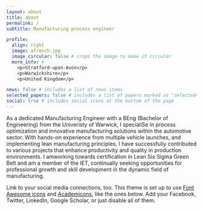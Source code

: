 ```yaml
---
layout: about
title: about
permalink: /
subtitle: Manufacturing process engineer

profile:
  align: right
  image: afrench.jpg
  image_circular: false # crops the image to make it circular
  more_info: >
    <p>Stratford-upon-Avon</p>
    <p>Warwickshire</p>
    <p>United Kingdom</p>

news: false # includes a list of news items
selected_papers: false # includes a list of papers marked as "selected={true}"
social: true # includes social icons at the bottom of the page
---
```


As a dedicated Manufacturing Engineer with a BEng (Bachelor of Engineering) from the Univeristy of Warwick, I specialiSe in process optimization and innovative manufacturing solutions within the automotive sector. With hands-on experience from multiple vehicle launches, and implementing lean manufacturing principles, I have successfully contributed to various projects that enhance productivity and quality in production environments. I amworking towards certification in Lean Six Sigma Green Belt and am a member of the IET, continually seeking opportunities for professional growth and skill development in the dynamic field of manufacturing.

Link to your social media connections, too. This theme is set up to use [Font Awesome icons](https://fontawesome.com/) and [Academicons](https://jpswalsh.github.io/academicons/), like the ones below. Add your Facebook, Twitter, LinkedIn, Google Scholar, or just disable all of them.

